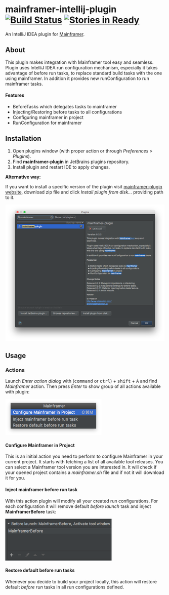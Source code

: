 # mainframer-intellij-plugin [![Build Status](https://travis-ci.org/elpassion/mainframer-intellij-plugin.svg?branch=master)](https://travis-ci.org/elpassion/mainframer-intellij-plugin) [![Stories in Ready](https://badge.waffle.io/elpassion/mainframer-intelij-plugin.svg?label=ready&title=Ready)](http://waffle.io/elpassion/mainframer-intelij-plugin)
An IntelliJ IDEA plugin for [Mainframer](https://github.com/gojuno/mainframer).

About
-----

This plugin makes integration with Mainframer tool easy and seamless. Plugin uses IntelliJ IDEA run configuration mechanism, especially it takes advantage of before run tasks, to replace standard build tasks with the one using mainframer. In addition it provides new runConfiguration to run mainframer tasks.

#### Features
<ul>
  <li>BeforeTasks which delegates tasks to mainframer</li>
  <li>Injecting/Restoring before tasks to all configurations</li>
  <li>Configuring mainframer in project</li>
  <li>RunConfiguration for mainframer</li>
</ul>

Installation
------------

1. Open plugins window (with proper action or through *Preferences > Plugins*).
2. Find **mainframer-plugin** in JetBrains plugins repository.
3. Install plugin and restart IDE to apply changes.

**Alternative way:**

If you want to install a specific version of the plugin visit [mainframer-plugin website](https://plugins.jetbrains.com/idea/plugin/9447-mainframer-plugin), download zip file and click *Install plugin from disk...* providing path to it.

![](readme/plugins.png)

Usage
-----

### Actions

Launch *Enter action dialog* with (<kbd>command</kbd> or <kbd>ctrl</kbd>) + <kbd>shift</kbd> + <kbd>A</kbd> and find *Mainframer* action. Then press *Enter* to show group of all actions available with plugin:

![](readme/tasks.png)

#### Configure Mainframer in Project

This is an initial action you need to perform to configure Mainframer in your current project. It starts with fetching a list of all available tool releases. You can select a Mainframer tool version you are interested in. It will check if your opened project contains a *mainframer.sh* file and if not it will download it for you.

#### Inject mainframer before run task

With this action plugin will modify all your created run configurations. For each configuration it will remove default *before launch* task and inject **MainframerBefore** task:

![](readme/injecting.png)

#### Restore default before run tasks

Whenever you decide to build your project locally, this action will restore default *before run* tasks in all run configurations defined.